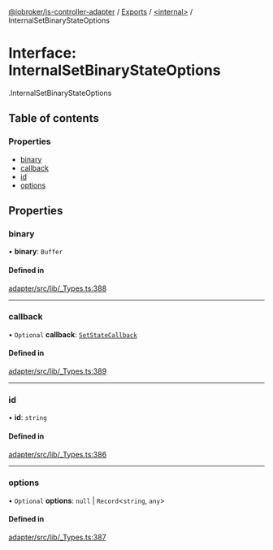 [@iobroker/js-controller-adapter](../README.md) / [Exports](../modules.md) / [<internal\>](../modules/internal_.md) / InternalSetBinaryStateOptions

# Interface: InternalSetBinaryStateOptions

[<internal>](../modules/internal_.md).InternalSetBinaryStateOptions

## Table of contents

### Properties

- [binary](internal_.InternalSetBinaryStateOptions.md#binary)
- [callback](internal_.InternalSetBinaryStateOptions.md#callback)
- [id](internal_.InternalSetBinaryStateOptions.md#id)
- [options](internal_.InternalSetBinaryStateOptions.md#options)

## Properties

### binary

• **binary**: `Buffer`

#### Defined in

[adapter/src/lib/_Types.ts:388](https://github.com/ioBroker/ioBroker.js-controller/blob/4361085b/packages/adapter/src/lib/_Types.ts#L388)

___

### callback

• `Optional` **callback**: [`SetStateCallback`](../modules/internal_.md#setstatecallback)

#### Defined in

[adapter/src/lib/_Types.ts:389](https://github.com/ioBroker/ioBroker.js-controller/blob/4361085b/packages/adapter/src/lib/_Types.ts#L389)

___

### id

• **id**: `string`

#### Defined in

[adapter/src/lib/_Types.ts:386](https://github.com/ioBroker/ioBroker.js-controller/blob/4361085b/packages/adapter/src/lib/_Types.ts#L386)

___

### options

• `Optional` **options**: ``null`` \| `Record`<`string`, `any`\>

#### Defined in

[adapter/src/lib/_Types.ts:387](https://github.com/ioBroker/ioBroker.js-controller/blob/4361085b/packages/adapter/src/lib/_Types.ts#L387)
